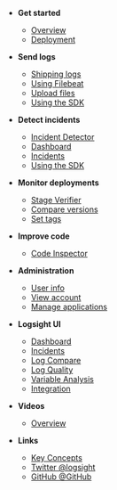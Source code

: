 <!-- docs/_sidebar.md -->

- **Get started**
    - [Overview](/)
    - [Deployment](/get_started/deployment.md)
 
- **Send logs**
    - [Shipping logs](/send_logs/shipping_logs.md)
    - [Using Filebeat](/send_logs/using_filebeats.md)
    - [Upload files](/send_logs/upload_files.md)
    - [Using the SDK](/send_logs/send_logs_using_the_sdk.md)
 
- **Detect incidents**
  - [Incident Detector](/detect_incidents/incident_detector.md) 
  - [Dashboard](/detect_incidents/dashboard.md) 
  - [Incidents](/detect_incidents/incidents.md) 
  - [Using the SDK](/detect_incidents/detect_incidents_using_the_sdk.md)
 
- **Monitor deployments**
  - [Stage Verifier](/monitor_deployments/stage_verifier.md)
  - [Compare versions](/monitor_deployments/compare_versions.md)
  - [Set tags](/monitor_deployments/set_tags.md)
    
- **Improve code**
    - [Code Inspector](/analyze_code/code_inspector.md)

- **Administration**
    - [User info](/administration/user_info.md)
    - [View account](/administration/view_account.md)
    - [Manage applications](/administration/manage_applications.md)
  
- **Logsight UI**
    - [Dashboard](/logsight_ui/dashboard.md)
    - [Incidents](/logsight_ui/incidents.md)
    - [Log Compare](/logsight_ui/log_compare.md)
    - [Log Quality](/logsight_ui/log_quality.md)
    - [Variable Analysis](/logsight_ui/variable_analysis.md)
    - [Integration](/logsight_ui/integration.md)
    
- **Videos**
    - [Overview](/videos/overview.md)

- **Links**
    - [Key Concepts](/_glossary?id=incident)
    - [Twitter @logsight](http://twitter.com/logsight)
    - [GitHub @GitHub](https://github.com/aiops)
